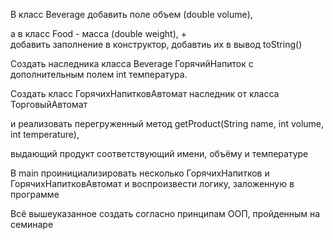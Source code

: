 В класс Beverage добавить поле 
    объем (double volume), 
    
а в класс Food - масса (double weight),  +   
    добавить заполнение в конструктор, 
    добавтиь их в вывод toString()

Создать наследника класса Beverage ГорячийНапиток с дополнительным полем int температура.

Создать класс ГорячихНапитковАвтомат наследник от класса ТорговыйАвтомат 

и реализовать перегруженный метод getProduct(String name, int volume, int temperature), 

выдающий продукт соответствующий имени, объёму и температуре


В main проинициализировать несколько ГорячихНапитков и ГорячихНапитковАвтомат и воспроизвести логику, заложенную в программе

Всё вышеуказанное создать согласно принципам ООП, пройденным на семинаре
